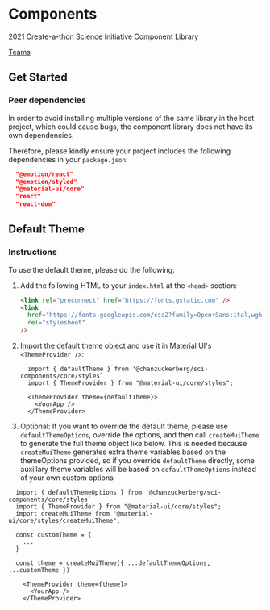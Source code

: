 # Components

2021 Create-a-thon Science Initiative Component Library

[Teams](https://docs.google.com/spreadsheets/d/1gxkz60L2e_oXHVyRS6G48ZwPPnuiYv92yh7pMZaD6BM/edit?ts=60467aab#gid=0)

## Get Started

### Peer dependencies

In order to avoid installing multiple versions of the same library in the host project, which could cause bugs, the component library does not have its own dependencies.

Therefore, please kindly ensure your project includes the following dependencies in your `package.json`:

```json
  "@emotion/react"
  "@emotion/styled"
  "@material-ui/core"
  "react"
  "react-dom"
```

## Default Theme

### Instructions

To use the default theme, please do the following:

1. Add the following HTML to your `index.html` at the `<head>` section:

   ```html
   <link rel="preconnect" href="https://fonts.gstatic.com" />
   <link
     href="https://fonts.googleapis.com/css2?family=Open+Sans:ital,wght@0,300;0,400;0,600;0,700;0,800;1,400;1,600;1,700&display=swap"
     rel="stylesheet"
   />
   ```

1. Import the default theme object and use it in Material UI's `<ThemeProvider />`:

   ```tsx
     import { defaultTheme } from '@chanzuckerberg/sci-components/core/styles`
     import { ThemeProvider } from "@material-ui/core/styles";

     <ThemeProvider theme={defaultTheme}>
       <YourApp />
     </ThemeProvider>
   ```

1. Optional: If you want to override the default theme, please use `defaultThemeOptions`, override the options, and then call `createMuiTheme` to generate
   the full theme object like below. This is needed because `createMuiTheme` generates
   extra theme variables based on the themeOptions provided, so if you override `defaultTheme` directly, some auxillary theme variables will be based on `defaultThemeOptions` instead of your own custom options

```tsx
  import { defaultThemeOptions } from '@chanzuckerberg/sci-components/core/styles`
  import { ThemeProvider } from "@material-ui/core/styles";
  import createMuiTheme from "@material-ui/core/styles/createMuiTheme";

  const customTheme = {
    ...
  }

  const theme = createMuiTheme({ ...defaultThemeOptions, ...customTheme })

    <ThemeProvider theme={theme}>
      <YourApp />
    </ThemeProvider>
```
